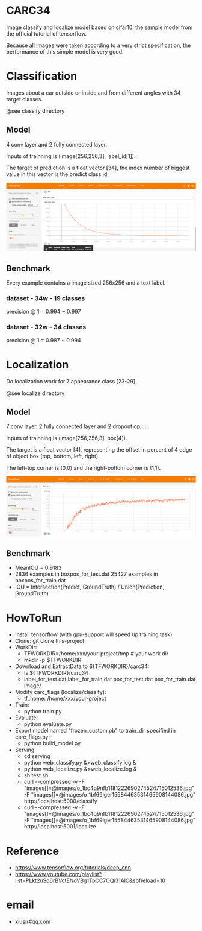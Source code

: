 # CARC34
Image classify and localize model based on cifar10, the sample model from the official tutorial of tensorflow. 

Because all images were taken according to a very strict specification, the performance of this simple model is very good.

# Classification
Images about a car outside or inside and from different angles with 34 target classes.

@see classify directory

## Model
4 conv layer and 2 fully connected layer.

Inputs of trainning is (image[256,256,3], label_id[1]).

The target of prediction is a float vector [34], the index number of biggest value in this vector is the predict class id.

![classification loss curve](classify/others/classify-loss.png)

## Benchmark
Every example contains a image sized 256x256 and a text label.

### dataset - 34w - 19 classes
 precision @ 1 = 0.994 ~ 0.997

### dataset - 32w - 34 classes
 precision @ 1 = 0.987 ~ 0.994


# Localization
Do localization work for 7 appearance class [23-29].

@see localize directory

## Model
7 conv layer, 2 fully connected layer and 2 dropout op, ....

Inputs of trainning is (image[256,256,3], box[4]).

The target is a float vector [4], representing the offset in percent of 4 edge of object box (top, bottom, left, right). 

The left-top corner is (0,0) and the right-bottom corner is (1,1).

![localization accuracy curve](localize/others/localize-accuracy.png)

## Benchmark
*   MeanIOU = 0.9183
*   2836   examples in boxpos_for_test.dat
    25427  examples in boxpos_for_train.dat
*   IOU = Intersection(Predict, GroundTruth) / Union(Prediction, GroundTruth)

# HowToRun
*   Install tensorflow (with gpu-support will speed up training task)
*   Clone: git clone this-project
*   WorkDir: 
    * TFWORKDIR=/home/xxx/your-project/tmp  # your work dir
    * mkdir -p $TFWORKDIR 
*   Download and ExtractData to ${TFWORKDIR}/carc34: 
    * ls ${TFWORKDIR}/carc34
    *    label_for_test.dat label_for_train.dat box_for_test.dat box_for_train.dat image/
*   Modify carc_flags (localize/classify): 
    * tf_home: /home/xxx/your-project
*   Train:
    * python train.py
*   Evaluate:
    * python evaluate.py
*   Export model named "frozen_custom.pb" to train_dir specified in carc_flags.py:
    * python build_model.py
*   Serving
    * cd serving
    * python web_classify.py &>web_classify.log &
    * python web_localize.py &>web_localize.log &
    * sh test.sh
    * curl --compressed -v -F "images[]=@images/o_1bc4q9nfb1181222690274524715012536.jpg" -F "images[]=@images/o_1bf69iger15584463531465908144086.jpg"  http://localhost:5000/classify
    * curl --compressed -v -F "images[]=@images/o_1bc4q9nfb1181222690274524715012536.jpg" -F "images[]=@images/o_1bf69iger15584463531465908144086.jpg"  http://localhost:5001/localize


# Reference
* https://www.tensorflow.org/tutorials/deep_cnn
* https://www.youtube.com/playlist?list=PLkt2uSq6rBVctENoVBg1TpCC7OQi31AlC&spfreload=10

# email
* xiusir#qq.com
